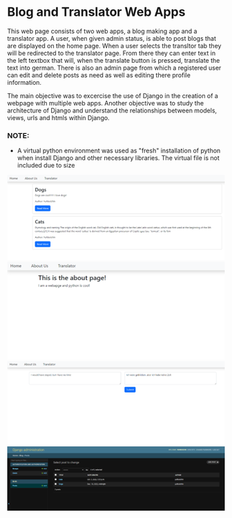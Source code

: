 # Blog and Translator Web Apps
This web page consists of two web apps, a blog making app and a translator app. A user, when given admin status, is able to post blogs
that are displayed on the home page. When a user selects the transltor tab they will be redirected to the translator page. From there they can enter text 
in the left textbox that will, when the translate button is pressed, translate the text into german. There is also an admin page from which a registered user 
can edit and delete posts as need as well as editing there profile information.

The main objective was to excercise the use of Django in the creation of a webpage with multiple web apps. Another objective was to study the architecture of Django 
and understand the relationships between models, views, urls and htmls within Django.

### NOTE:
- A virtual python environment was used as "fresh" installation of python when install Django and other necessary libraries. The virtual file is not included due to size

![Home Page](Screenshots/Screenshot3.png)
![About Page](Screenshots/Screenshot2.png)
![Translator](Screenshots/Screenshot1.png)
![Admin Page](Screenshots/Screenshot4.png)
